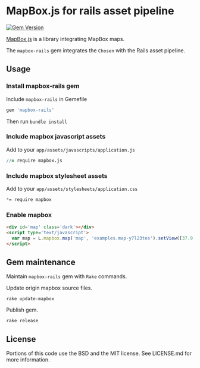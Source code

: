 # MapBox.js for rails asset pipeline
[![Gem Version](https://badge.fury.io/rb/mapbox-rails.svg)](http://badge.fury.io/rb/mapbox-rails)

[MapBox.js](https://github.com/mapbox/mapbox.js) is a library integrating MapBox maps.

The `mapbox-rails` gem integrates the `Chosen` with the Rails asset pipeline.

## Usage

### Install mapbox-rails gem

Include `mapbox-rails` in Gemefile

```ruby
gem 'mapbox-rails'
```

Then run `bundle install`

### Include mapbox javascript assets

Add to your `app/assets/javascripts/application.js` 

```coffeescript
//= require mapbox.js
```

### Include mapbox stylesheet assets

Add to your `app/assets/stylesheets/application.css`

```scss
*= require mapbox
```

### Enable mapbox 

```html
<div id='map' class='dark'></div>
<script type='text/javascript'>
  var map = L.mapbox.map('map', 'examples.map-y7l23tes').setView([37.9, -77], 5);
</script>
```

## Gem maintenance

Maintain `mapbox-rails` gem with `Rake` commands.

Update origin mapbox source files.

    rake update-mapbox

Publish gem.

    rake release

## License

Portions of this code use the BSD and the MIT license. See LICENSE.md for more information.
